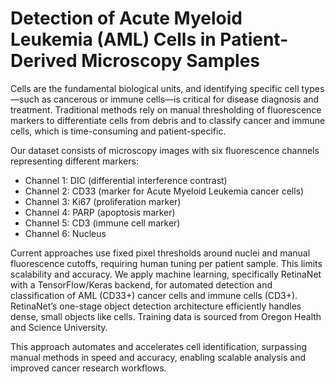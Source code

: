 # Detection of Acute Myeloid Leukemia (AML) Cells in Patient-Derived Microscopy Samples
Cells are the fundamental biological units, and identifying specific cell types—such as cancerous or immune cells—is critical for disease diagnosis and treatment. Traditional methods rely on manual thresholding of fluorescence markers to differentiate cells from debris and to classify cancer and immune cells, which is time-consuming and patient-specific.

Our dataset consists of microscopy images with six fluorescence channels representing different markers:
- Channel 1: DIC (differential interference contrast)
- Channel 2: CD33 (marker for Acute Myeloid Leukemia cancer cells)
- Channel 3: Ki67 (proliferation marker)
- Channel 4: PARP (apoptosis marker)
- Channel 5: CD3 (immune cell marker)
- Channel 6: Nucleus

Current approaches use fixed pixel thresholds around nuclei and manual fluorescence cutoffs, requiring human tuning per patient sample. This limits scalability and accuracy. We apply machine learning, specifically RetinaNet with a TensorFlow/Keras backend, for automated detection and classification of AML (CD33+) cancer cells and immune cells (CD3+). RetinaNet’s one-stage object detection architecture efficiently handles dense, small objects like cells. Training data is sourced from Oregon Health and Science University.

This approach automates and accelerates cell identification, surpassing manual methods in speed and accuracy, enabling scalable analysis and improved cancer research workflows.
